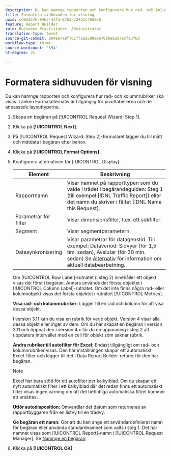```yaml
---
description: Du kan namnge rapporten och konfigurera hur rad- och kolumnrubriker ska visas. Länken Formatalternativ är tillgänglig för pivottabellerna och de anpassade layouttyperna.
title: Formatera sidhuvuden för visning
uuid: cd0e167b-9463-43fd-87b2-724d1c79de68
feature: Report Builder
role: Business Practitioner, Administrator
translation-type: tm+mt
source-git-commit: 894ee7a8f761f7aa2590e06708be82e7ecfa3f6d
workflow-type: tm+mt
source-wordcount: '394'
ht-degree: 3%

---
```



# Formatera sidhuvuden för visning

Du kan namnge rapporten och konfigurera hur rad- och kolumnrubriker ska visas. Länken Formatalternativ är tillgänglig för pivottabellerna och de anpassade layouttyperna.

1. Skapa en begäran på [!UICONTROL Request Wizard: Step 1].
1. Klicka på **[!UICONTROL Next]**.
1. På [!UICONTROL Request Wizard: Step 2]-formuläret lägger du till mått och mätdata i begäran efter behov.
1. Klicka på **[!UICONTROL Format Options]**.
1. Konfigurera alternativen för [!UICONTROL Display]:

   | Element | Beskrivning |
   |--- |--- |
   | Rapportnamn | Visar namnet på rapporttypen som du valde i trädet i begärandeguiden: Steg 1 (till exempel [!DNL Traffic Report]) eller det namn du skriver i fältet [!DNL Name this Request]. |
   | Parametrar för filter | Visar dimensionsfilter, t.ex. ett sökfilter. |
   | Segment | Visar segmentparametern. |
   | Datasynkronisering | Visar parametrar för datagenstid. Till exempel:    Dataveriod: Sidvyer (för 1,5 tim. sedan), Avslutar (för 30 min. sedan) Se [Alternativ](/help/analyze/report-builder/options.md) för information om aktuell databearbetning. |

   Om [!UICONTROL Row Label]-rutnätet (i steg 2) innehåller ett objekt visas det först i begäran. Annars används det första objektet i [!UICONTROL Column Label]-rutnätet. Om det inte finns några rad- eller kolumnobjekt visas det första objektet i rutnätet [!UICONTROL Metrics].

   **Visa rad- och kolumnrubriker:** Lägger till en rad och kolumn för att visa dessa objekt.

   I version 3.11 kan du visa en rubrik för varje objekt. Version 4 visar alla dessa objekt eller inget av dem. Om du har skapat en begäran i version 3.11 och öppnat den i version 4.x får du en uppmaning i steg 2 att uppdatera intervallet med en cell för objekt som saknar rubrik.

   **Ändra rubriker till autofilter för Excel:** Endast tillgängligt om rad- och kolumnrubriker visas. Den här inställningen skapar ett automatiskt Excel-filter och lägger till det i Data Report Builder-returer för den här begäran.

   >[!NOTE]
   >
   >Excel har bara stöd för ett autofilter per kalkylblad. Om du skapar ett nytt automatiskt filter i ett kalkylblad där det redan finns ett automatiskt filter visas ingen varning om att det befintliga automatiska filtret kommer att ersättas.

   **Utför autodisposition:** Omvandlar det datum som returneras av rapportbyggaren från en listvy till en trädvy.

   **Ge begäran ett namn:** Gör att du kan ange ett användardefinierat namn för begäran eller använda standardnamnet som valts i steg 1. Det här namnet visas som [!UICONTROL Report]-namn i [!UICONTROL Request Manager]. Se [Namnge en begäran](/help/analyze/report-builder/layout/name-a-request.md).

1. Klicka på **[!UICONTROL OK]**.
